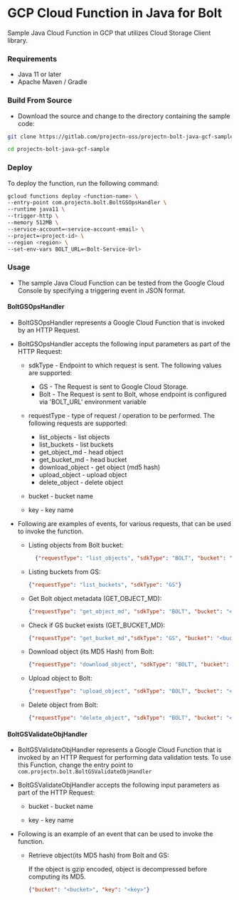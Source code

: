 # GCP Cloud Function in Java for Bolt

Sample Java Cloud Function in GCP that utilizes Cloud Storage Client library.

### Requirements

- Java 11 or later
- Apache Maven / Gradle

### Build From Source

* Download the source and change to the directory containing the sample code:

```bash
git clone https://gitlab.com/projectn-oss/projectn-bolt-java-gcf-sample.git 

cd projectn-bolt-java-gcf-sample
```

### Deploy

To deploy the function, run the following command:

```bash
gcloud functions deploy <function-name> \
--entry-point com.projectn.bolt.BoltGSOpsHandler \
--runtime java11 \
--trigger-http \
--memory 512MB \
--service-account=<service-account-email> \
--project=<project-id> \
--region <region> \
--set-env-vars BOLT_URL=<Bolt-Service-Url>
```

### Usage

* The sample Java Cloud Function can be tested from the Google Cloud Console by specifying a 
  triggering event in JSON format.

#### BoltGSOpsHandler

* BoltGSOpsHandler represents a Google Cloud Function that is invoked by an HTTP Request.


* BoltGSOpsHandler accepts the following input parameters as part of the HTTP Request:
    * sdkType - Endpoint to which request is sent. The following values are supported:
        * GS - The Request is sent to Google Cloud Storage.
        * Bolt - The Request is sent to Bolt, whose endpoint is configured via 'BOLT_URL' environment variable

    * requestType - type of request / operation to be performed. The following requests are supported:
        * list_objects - list objects
        * list_buckets - list buckets
        * get_object_md - head object
        * get_bucket_md - head bucket
        * download_object - get object (md5 hash)
        * upload_object - upload object
        * delete_object - delete object

    * bucket - bucket name

    * key - key name


* Following are examples of events, for various requests, that can be used to invoke the function.
    * Listing objects from Bolt bucket:
      ```json
        {"requestType": "list_objects", "sdkType": "BOLT", "bucket": "<bucket>"}
      ```
    * Listing buckets from GS:
      ```json
      {"requestType": "list_buckets", "sdkType": "GS"}
      ```
    * Get Bolt object metadata (GET_OBJECT_MD):
      ```json
      {"requestType": "get_object_md", "sdkType": "BOLT", "bucket": "<bucket>", "key": "<key>"}
      ```
    * Check if GS bucket exists (GET_BUCKET_MD):
      ```json
      {"requestType": "get_bucket_md","sdkType": "GS", "bucket": "<bucket>"}
      ```  
    * Download object (its MD5 Hash) from Bolt:
      ```json
      {"requestType": "download_object", "sdkType": "BOLT", "bucket": "<bucket>", "key": "<key>"}
      ```  
    * Upload object to Bolt:
      ```json
      {"requestType": "upload_object", "sdkType": "BOLT", "bucket": "<bucket>", "key": "<key>", "value": "<value>"}
      ```  
    * Delete object from Bolt:
      ```json
      {"requestType": "delete_object", "sdkType": "BOLT", "bucket": "<bucket>", "key": "<key>"}
      ```


#### BoltGSValidateObjHandler

* BoltGSValidateObjHandler represents a Google Cloud Function that is invoked by an HTTP Request for performing
  data validation tests. To use this Function, change the entry point to `com.projectn.bolt.BoltGSValidateObjHandler`


* BoltGSValidateObjHandler accepts the following input parameters as part of the HTTP Request:
    * bucket - bucket name

    * key - key name

* Following is an example of an event that can be used to invoke the function.
    * Retrieve object(its MD5 hash) from Bolt and GS:

      If the object is gzip encoded, object is decompressed before computing its MD5.
      ```json
      {"bucket": "<bucket>", "key": "<key>"}
      ```
